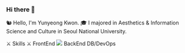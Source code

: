 ### Hi there 👋

🐿 Hello, I'm Yunyeong Kwon.
🎓 I majored in Aesthetics & Information Science and Culture in Seoul National University.

⚔ Skills ⚔
FrontEnd
<img src="https://img.shields.io/badge/React-#61DAFB?style=flat-square&logo=React&logoColor=white"/>
BackEnd
DB/DevOps
     


<!--
**ChipmunkForLove/ChipmunkForLove** is a ✨ _special_ ✨ repository because its `README.md` (this file) appears on your GitHub profile.

Here are some ideas to get you started:

- 🔭 I’m currently working on ...
- 🌱 I’m currently learning ...
- 👯 I’m looking to collaborate on ...
- 🤔 I’m looking for help with ...
- 💬 Ask me about ...
- 📫 How to reach me: ...
- 😄 Pronouns: ...
- ⚡ Fun fact: ...
-->

